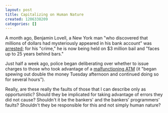 ```yaml
---
layout: post
title: Capitalizing on Human Nature
created: 1206338209
categories: []
---
```

A month ago, Benjamin Lovell, a New York man "who discovered that millions of dollars had mysteriously appeared in his bank account" was [arrested](http://www.reuters.com/article/oddlyEnoughNews/idUSN2137360620080222); for his "crime," he is now being held on $3 million bail and "faces up to 25 years behind bars."

Just half a week ago, police began deliberating over whether to issue charges to those who took advantage of a [malfunctioning ATM](http://www.reuters.com/article/oddlyEnoughNews/idUSN2041413420080320) (it "began spewing out double the money Tuesday afternoon and continued doing so for several hours").

Really, are these really the faults of those that I can describe only as opportunistic? Should they be implicated for taking advantage of errors they did not cause? Shouldn't it be the bankers' and the bankers' programmers' faults? Shouldn't they be responsible for this and not simply human nature?
